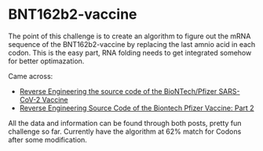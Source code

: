 # BNT162b2-vaccine
The point of this challenge is to create an algorithm to figure out the mRNA sequence of the BNT162b2-vaccine by replacing the last amnio acid in each codon. This is the easy part, RNA folding needs to get integrated somehow for better optimazation.

Came across:
- [Reverse Engineering the source code of the BioNTech/Pfizer SARS-CoV-2 Vaccine](https://berthub.eu/articles/posts/reverse-engineering-source-code-of-the-biontech-pfizer-vaccine/) 
- [Reverse Engineering Source Code of the Biontech Pfizer Vaccine: Part 2](https://berthub.eu/articles/posts/part-2-reverse-engineering-source-code-of-the-biontech-pfizer-vaccine/)

All the data and information can be found through both posts, pretty fun challenge so far. Currently have the algorithm at 62% match for Codons after some modification.
